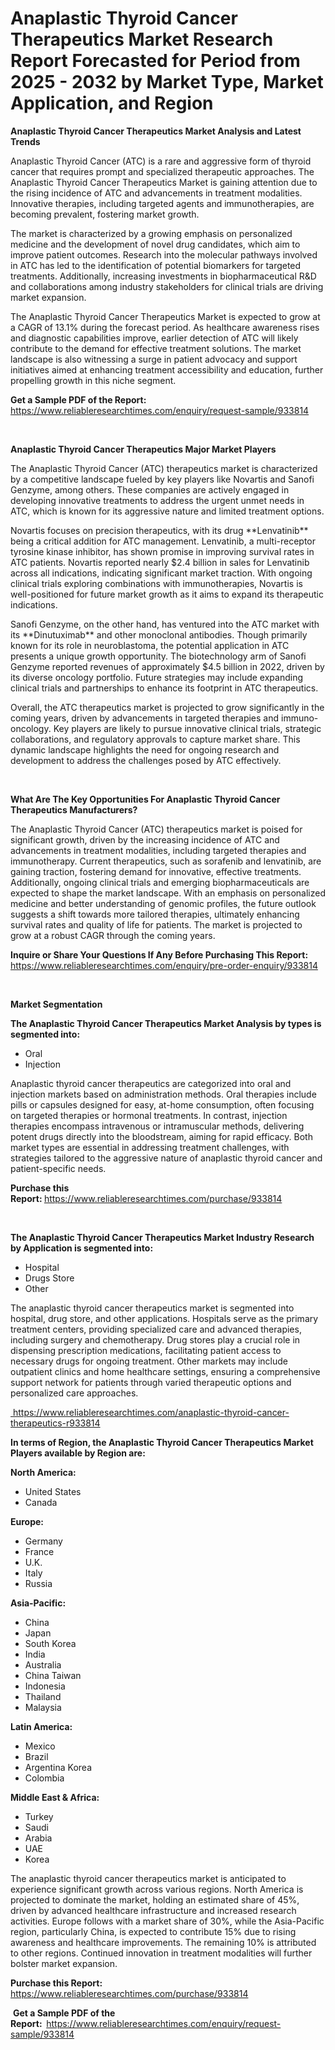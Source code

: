 <p><h1>Anaplastic Thyroid Cancer Therapeutics Market Research Report Forecasted for Period from 2025 -  2032 by Market Type, Market Application, and Region</h1></p><p><strong>Anaplastic Thyroid Cancer Therapeutics Market Analysis and Latest Trends</strong></p>
<p><p>Anaplastic Thyroid Cancer (ATC) is a rare and aggressive form of thyroid cancer that requires prompt and specialized therapeutic approaches. The Anaplastic Thyroid Cancer Therapeutics Market is gaining attention due to the rising incidence of ATC and advancements in treatment modalities. Innovative therapies, including targeted agents and immunotherapies, are becoming prevalent, fostering market growth. </p><p>The market is characterized by a growing emphasis on personalized medicine and the development of novel drug candidates, which aim to improve patient outcomes. Research into the molecular pathways involved in ATC has led to the identification of potential biomarkers for targeted treatments. Additionally, increasing investments in biopharmaceutical R&D and collaborations among industry stakeholders for clinical trials are driving market expansion.</p><p>The Anaplastic Thyroid Cancer Therapeutics Market is expected to grow at a CAGR of 13.1% during the forecast period. As healthcare awareness rises and diagnostic capabilities improve, earlier detection of ATC will likely contribute to the demand for effective treatment solutions. The market landscape is also witnessing a surge in patient advocacy and support initiatives aimed at enhancing treatment accessibility and education, further propelling growth in this niche segment.</p></p>
<p><strong>Get a Sample PDF of the Report:&nbsp;</strong> <a href="https://www.reliableresearchtimes.com/enquiry/request-sample/933814?utm_campaign=3006&utm_medium=2&utm_source=Github&utm_content=ia&utm_term=18042025&utm_id=anaplastic-thyroid-cancer-therapeutics">https://www.reliableresearchtimes.com/enquiry/request-sample/933814</a></p>
<p>&nbsp;</p>
<p><strong>Anaplastic Thyroid Cancer Therapeutics Major Market Players</strong></p>
<p><p>The Anaplastic Thyroid Cancer (ATC) therapeutics market is characterized by a competitive landscape fueled by key players like Novartis and Sanofi Genzyme, among others. These companies are actively engaged in developing innovative treatments to address the urgent unmet needs in ATC, which is known for its aggressive nature and limited treatment options.</p><p>Novartis focuses on precision therapeutics, with its drug **Lenvatinib** being a critical addition for ATC management. Lenvatinib, a multi-receptor tyrosine kinase inhibitor, has shown promise in improving survival rates in ATC patients. Novartis reported nearly $2.4 billion in sales for Lenvatinib across all indications, indicating significant market traction. With ongoing clinical trials exploring combinations with immunotherapies, Novartis is well-positioned for future market growth as it aims to expand its therapeutic indications.</p><p>Sanofi Genzyme, on the other hand, has ventured into the ATC market with its **Dinutuximab** and other monoclonal antibodies. Though primarily known for its role in neuroblastoma, the potential application in ATC presents a unique growth opportunity. The biotechnology arm of Sanofi Genzyme reported revenues of approximately $4.5 billion in 2022, driven by its diverse oncology portfolio. Future strategies may include expanding clinical trials and partnerships to enhance its footprint in ATC therapeutics.</p><p>Overall, the ATC therapeutics market is projected to grow significantly in the coming years, driven by advancements in targeted therapies and immuno-oncology. Key players are likely to pursue innovative clinical trials, strategic collaborations, and regulatory approvals to capture market share. This dynamic landscape highlights the need for ongoing research and development to address the challenges posed by ATC effectively.</p></p>
<p>&nbsp;</p>
<p><strong>What Are The Key Opportunities For Anaplastic Thyroid Cancer Therapeutics Manufacturers?</strong></p>
<p><p>The Anaplastic Thyroid Cancer (ATC) therapeutics market is poised for significant growth, driven by the increasing incidence of ATC and advancements in treatment modalities, including targeted therapies and immunotherapy. Current therapeutics, such as sorafenib and lenvatinib, are gaining traction, fostering demand for innovative, effective treatments. Additionally, ongoing clinical trials and emerging biopharmaceuticals are expected to shape the market landscape. With an emphasis on personalized medicine and better understanding of genomic profiles, the future outlook suggests a shift towards more tailored therapies, ultimately enhancing survival rates and quality of life for patients. The market is projected to grow at a robust CAGR through the coming years.</p></p>
<p><strong>Inquire or Share Your Questions If Any Before Purchasing This Report:</strong> <a href="https://www.reliableresearchtimes.com/enquiry/pre-order-enquiry/933814?utm_campaign=3006&utm_medium=2&utm_source=Github&utm_content=ia&utm_term=18042025&utm_id=anaplastic-thyroid-cancer-therapeutics">https://www.reliableresearchtimes.com/enquiry/pre-order-enquiry/933814</a></p>
<p>&nbsp;</p>
<p><strong>Market Segmentation</strong></p>
<p><strong>The Anaplastic Thyroid Cancer Therapeutics Market Analysis by types is segmented into:</strong></p>
<p><ul><li>Oral</li><li>Injection</li></ul></p>
<p><p>Anaplastic thyroid cancer therapeutics are categorized into oral and injection markets based on administration methods. Oral therapies include pills or capsules designed for easy, at-home consumption, often focusing on targeted therapies or hormonal treatments. In contrast, injection therapies encompass intravenous or intramuscular methods, delivering potent drugs directly into the bloodstream, aiming for rapid efficacy. Both market types are essential in addressing treatment challenges, with strategies tailored to the aggressive nature of anaplastic thyroid cancer and patient-specific needs.</p></p>
<p><strong>Purchase this Report:&nbsp;</strong><a href="https://www.reliableresearchtimes.com/purchase/933814?utm_campaign=3006&utm_medium=2&utm_source=Github&utm_content=ia&utm_term=18042025&utm_id=anaplastic-thyroid-cancer-therapeutics">https://www.reliableresearchtimes.com/purchase/933814</a></p>
<p>&nbsp;</p>
<p><strong>The Anaplastic Thyroid Cancer Therapeutics Market Industry Research by Application is segmented into:</strong></p>
<p><ul><li>Hospital</li><li>Drugs Store</li><li>Other</li></ul></p>
<p><p>The anaplastic thyroid cancer therapeutics market is segmented into hospital, drug store, and other applications. Hospitals serve as the primary treatment centers, providing specialized care and advanced therapies, including surgery and chemotherapy. Drug stores play a crucial role in dispensing prescription medications, facilitating patient access to necessary drugs for ongoing treatment. Other markets may include outpatient clinics and home healthcare settings, ensuring a comprehensive support network for patients through varied therapeutic options and personalized care approaches.</p></p>
<p><a href="https://www.reliableresearchtimes.com/anaplastic-thyroid-cancer-therapeutics-r933814?utm_campaign=3006&utm_medium=2&utm_source=Github&utm_content=ia&utm_term=18042025&utm_id=anaplastic-thyroid-cancer-therapeutics">&nbsp;https://www.reliableresearchtimes.com/anaplastic-thyroid-cancer-therapeutics-r933814</a></p>
<p><strong>In terms of Region, the Anaplastic Thyroid Cancer Therapeutics Market Players available by Region are:</strong></p>
<p>
    <p> <strong> North America: </strong>
        <ul>
            <li>United States</li>
            <li>Canada</li>
        </ul>
        </p> 
    <p> <strong> Europe: </strong>
        <ul>
            <li>Germany</li>
            <li>France</li>
            <li>U.K.</li>
            <li>Italy</li>
            <li>Russia</li>
        </ul>
        </p> 
    <p> <strong> Asia-Pacific: </strong>
        <ul>
            <li>China</li>
            <li>Japan</li>
            <li>South Korea</li>
            <li>India</li>
            <li>Australia</li>
            <li>China Taiwan</li>
            <li>Indonesia</li>
            <li>Thailand</li>
            <li>Malaysia</li>
        </ul>
        </p> 
    <p> <strong> Latin America: </strong>
        <ul>
            <li>Mexico</li>
            <li>Brazil</li>
            <li>Argentina Korea</li>
            <li>Colombia</li>
        </ul>
        </p> 
    <p> <strong> Middle East & Africa: </strong>
        <ul>
            <li>Turkey</li>
            <li>Saudi</li>
            <li>Arabia</li>
            <li>UAE</li>
            <li>Korea</li>
        </ul>
    </p>
    </p>
<p><p>The anaplastic thyroid cancer therapeutics market is anticipated to experience significant growth across various regions. North America is projected to dominate the market, holding an estimated share of 45%, driven by advanced healthcare infrastructure and increased research activities. Europe follows with a market share of 30%, while the Asia-Pacific region, particularly China, is expected to contribute 15% due to rising awareness and healthcare improvements. The remaining 10% is attributed to other regions. Continued innovation in treatment modalities will further bolster market expansion.</p></p>
<p><strong>Purchase this Report: </strong><a href="https://www.reliableresearchtimes.com/purchase/933814?utm_campaign=3006&utm_medium=2&utm_source=Github&utm_content=ia&utm_term=18042025&utm_id=anaplastic-thyroid-cancer-therapeutics">https://www.reliableresearchtimes.com/purchase/933814</a></p>
<p>&nbsp;<strong>Get a Sample PDF of the Report:&nbsp;&nbsp;</strong><a href="https://www.reliableresearchtimes.com/enquiry/request-sample/933814?utm_campaign=3006&utm_medium=2&utm_source=Github&utm_content=ia&utm_term=18042025&utm_id=anaplastic-thyroid-cancer-therapeutics">https://www.reliableresearchtimes.com/enquiry/request-sample/933814</a></p>
<p><strong></strong></p>
<p><p></p><p></p><p></p></p>
